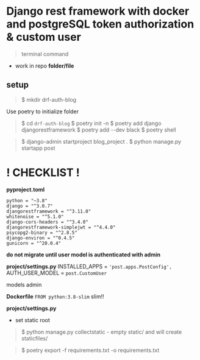 # Django rest framework with docker and postgreSQL token authorization & custom user


> terminal command
- work in repo
**folder/file**

## setup
> $ mkdir drf-auth-blog

Use poetry to initialize folder 

> $ cd `drf-auth-blog` 
> $ poetry init -n 
> $ poetry add django djangorestframework 
> $ poetry add --dev black 
> $ poetry shell 

> $ django-admin startproject blog_project .
> $ python manage.py startapp post

# ! CHECKLIST ! 
**pyproject.toml**
```[tool.poetry.dependencies]
python = "~3.8"
django = "^3.0.7"
djangorestframework = "^3.11.0"
whitenoise = "^5.1.0"
django-cors-headers = "^3.4.0"
djangorestframework-simplejwt = "^4.4.0"
psycopg2-binary = "^2.8.5"
django-environ = "^0.4.5"
gunicorn = "^20.0.4"
```

**do not migrate until user model is authenticated with admin**

**project/settings.py**
INSTALLED_APPS = ```'post.apps.PostConfig',```
AUTH_USER_MODEL = ```post.CustomUser```

models
admin









**Dockerfile**
```FROM python:3.8-slim``` slim!!

**project/settings.py**
- set static root

> $ python manage.py collectstatic 
    - empty static/ and will create staticfiles/

> $ poetry export -f requirements.txt -o requirements.txt

